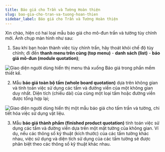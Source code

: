 ```yaml
---
title: Báo giá cho Trần và Tường Hoàn thiện
slug: bao-gia-cho-tran-va-tuong-hoan-thien
sidebar_label: Báo giá cho Trần và Tường Hoàn thiện
---
```


Xin chào, hiện có hai loại mẫu báo giá cho mô-đun trần và tường tùy chỉnh mới. Ảnh chụp màn hình như sau:

1. Sau khi bạn hoàn thành việc tùy chỉnh trần, hãy thoát khỏi chế độ tùy chỉnh; đi đến **thanh menu trên cùng (top menu)** - **danh sách (list)** - **báo giá mô-đun (module quotation)**;

![Giao diện người dùng hiển thị menu thả xuống Báo giá trong phần mềm thiết kế.](https://storage.googleapis.com/jegavn_kb/images/a13ee0c2-eadf-4643-b1be-113bb2c7926c.png)

2. Mẫu **báo giá toàn bộ tấm (whole board quotation)** dựa trên không gian và tính toán việc sử dụng các tấm và đường viền của một không gian duy nhất. Diện tích (chiều dài) của cùng một loại tấm hoặc đường viền được tổng hợp lại;

![Giao diện người dùng hiển thị một mẫu báo giá cho tấm trần và tường, chi tiết hóa việc sử dụng vật liệu.](https://storage.googleapis.com/jegavn_kb/images/c0317a8c-e613-4a61-b100-813eda1615a2.png)

3. Mẫu **báo giá thành phẩm (finished product quotation)** tính toán việc sử dụng các tấm và đường viền dựa trên một mặt tường của không gian. Ví dụ, nếu các thông số kỹ thuật (kích thước) của các tấm tường khác nhau, việc sử dụng và diện tích sử dụng của các tấm tường sẽ được phân biệt theo các thông số kỹ thuật khác nhau.